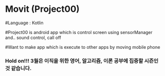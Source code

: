 # Movit (Project00)

#Language : Kotlin

#Project00 is android app which is control screen using sensorManager
and.. sound control, call off

#Want to make app which is execute to other apps by moving mobile phone

### Hold on!!! 3월은 이직을 위한 영어, 알고리즘, 이론 공부에 집중할 시즌인것 같습니다.
